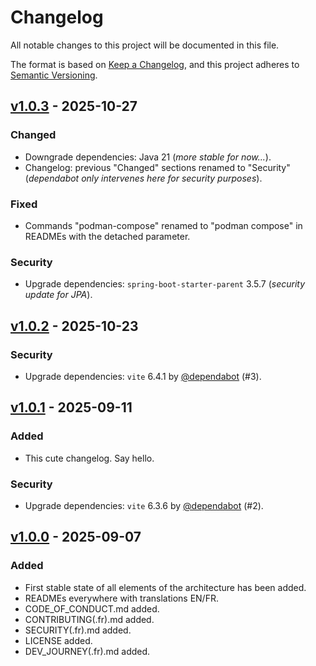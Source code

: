 # Changelog

All notable changes to this project will be documented in this file.

The format is based on [Keep a Changelog](https://keepachangelog.com/en/1.1.0/),
and this project adheres to [Semantic Versioning](https://semver.org/spec/v2.0.0.html).

## [v1.0.3] - 2025-10-27

### Changed

- Downgrade dependencies: Java 21 (*more stable for now...*).
- Changelog: previous "Changed" sections renamed to "Security" (*dependabot only intervenes here for security purposes*).

### Fixed

- Commands "podman-compose" renamed to "podman compose" in READMEs with the detached parameter.

### Security

- Upgrade dependencies: `spring-boot-starter-parent` 3.5.7 (*security update for JPA*).

## [v1.0.2] - 2025-10-23

### Security

- Upgrade dependencies: `vite` 6.4.1 by [@dependabot](https://github.com/dependabot) (#3).

## [v1.0.1] - 2025-09-11

### Added

- This cute changelog. Say hello.

### Security

- Upgrade dependencies: `vite` 6.3.6 by [@dependabot](https://github.com/dependabot) (#2).

## [v1.0.0] - 2025-09-07

### Added

- First stable state of all elements of the architecture has been added.
- READMEs everywhere with translations EN/FR.
- CODE_OF_CONDUCT.md added.
- CONTRIBUTING(.fr).md added.
- SECURITY(.fr).md added.
- LICENSE added.
- DEV_JOURNEY(.fr).md added.

[v1.0.3]: https://github.com/Marcompiler/spring-vue-postgres-keycloak-architecture/compare/v1.0.2...v1.0.3
[v1.0.2]: https://github.com/Marcompiler/spring-vue-postgres-keycloak-architecture/compare/v1.0.1...v1.0.2
[v1.0.1]: https://github.com/Marcompiler/spring-vue-postgres-keycloak-architecture/compare/v1.0.0...v1.0.1
[v1.0.0]: https://github.com/Marcompiler/spring-vue-postgres-keycloak-architecture/releases/tag/v1.0.0
